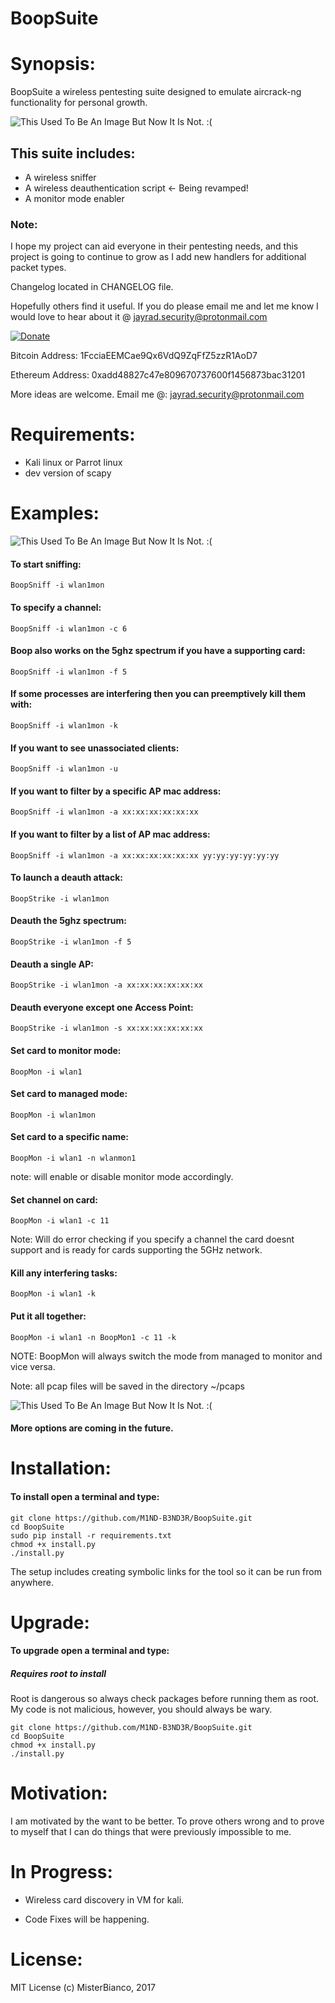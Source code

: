 BoopSuite
====

# Synopsis:

BoopSuite a wireless pentesting suite designed to emulate aircrack-ng functionality for personal growth.

![This Used To Be An Image But Now It Is Not. :(](Images/Run.png "BoopSuite")

## This suite includes:

+ A wireless sniffer
+ A wireless deauthentication script <- Being revamped!
+ A monitor mode enabler

### Note:

I hope my project can aid everyone in their pentesting needs, and this project
is going to continue to grow as I add new handlers for additional packet types.

Changelog located in CHANGELOG file.

Hopefully others find it useful. If you do please email me and let me know I
would love to hear about it @ jayrad.security@protonmail.com

[![Donate](https://www.paypalobjects.com/en_US/i/btn/btn_donateCC_LG.gif)](https://www.paypal.com/cgi-bin/webscr?cmd=_donations&business=43LHEBX448Y48&lc=US&item_name=M1ND%2dB3ND3R&currency_code=USD&bn=PP%2dDonationsBF%3abtn_donateCC_LG%2egif%3aNonHosted)

Bitcoin Address: 1FcciaEEMCae9Qx6VdQ9ZqFfZ5zzR1AoD7

Ethereum Address: 0xadd48827c47e809670737600f1456873bac31201

More ideas are welcome.
Email me @: jayrad.security@protonmail.com

# Requirements:

+ Kali linux or Parrot linux
+ dev version of scapy

# Examples:

![This Used To Be An Image But Now It Is Not. :(](Images/Running.png "BoopSuite")

#### To start sniffing:

`BoopSniff -i wlan1mon`

#### To specify a channel:

`BoopSniff -i wlan1mon -c 6`

#### Boop also works on the 5ghz spectrum if you have a supporting card:

`BoopSniff -i wlan1mon -f 5`

#### If some processes are interfering then you can preemptively kill them with:

`BoopSniff -i wlan1mon -k`

#### If you want to see unassociated clients:

`BoopSniff -i wlan1mon -u`

#### If you want to filter by a specific AP mac address:

`BoopSniff -i wlan1mon -a xx:xx:xx:xx:xx:xx`

#### If you want to filter by a list of AP mac address:

`BoopSniff -i wlan1mon -a xx:xx:xx:xx:xx:xx yy:yy:yy:yy:yy:yy`

#### To launch a deauth attack:

`BoopStrike -i wlan1mon`

#### Deauth the 5ghz spectrum:

`BoopStrike -i wlan1mon -f 5`

#### Deauth a single AP:

`BoopStrike -i wlan1mon -a xx:xx:xx:xx:xx:xx`

#### Deauth everyone except one Access Point:

`BoopStrike -i wlan1mon -s xx:xx:xx:xx:xx:xx`

#### Set card to monitor mode:

`BoopMon -i wlan1`

#### Set card to managed mode:

`BoopMon -i wlan1mon`

#### Set card to a specific name:

`BoopMon -i wlan1 -n wlanmon1`

note: will enable or disable monitor mode accordingly.

#### Set channel on card:

`BoopMon -i wlan1 -c 11`

Note: Will do error checking if you specify a channel the card doesnt support and is ready for cards supporting the 5GHz network.

#### Kill any interfering tasks:

`BoopMon -i wlan1 -k`

#### Put it all together:

`BoopMon -i wlan1 -n BoopMon1 -c 11 -k`

NOTE: BoopMon will always switch the mode from managed to monitor and vice versa.

Note: all pcap files will be saved in the directory ~/pcaps

![This Used To Be An Image But Now It Is Not. :(](Images/Top.png "BoopSuite")

#### More options are coming in the future.

# Installation:

#### To install open a terminal and type:

```
git clone https://github.com/M1ND-B3ND3R/BoopSuite.git
cd BoopSuite
sudo pip install -r requirements.txt
chmod +x install.py
./install.py
```

The setup includes creating symbolic links for the tool so it can be run from
anywhere.

# Upgrade:

#### To upgrade open a terminal and type:

##### Requires root to install

Root is dangerous so always check packages before running them as root.
My code is not malicious, however, you should always be wary.

```
git clone https://github.com/M1ND-B3ND3R/BoopSuite.git
cd BoopSuite
chmod +x install.py
./install.py
```

# Motivation:

I am motivated by the want to be better. To prove others wrong and to prove
to myself that I can do things that were previously impossible to me.

# In Progress:

+ Wireless card discovery in VM for kali.

+ Code Fixes will be happening.

# License:

MIT License
(c) MisterBianco, 2017
